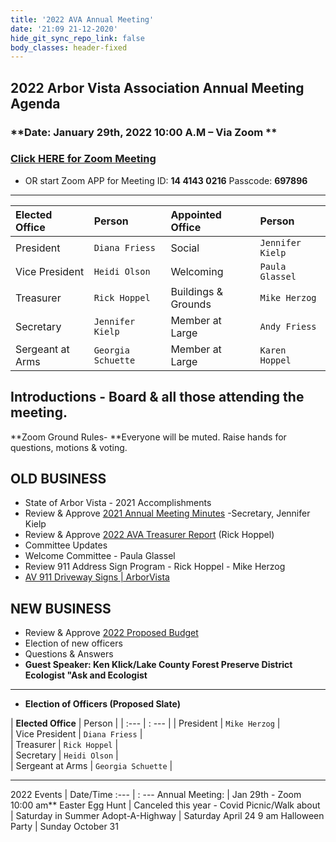 ```yaml
---
title: '2022 AVA Annual Meeting'
date: '21:09 21-12-2020'
hide_git_sync_repo_link: false
body_classes: header-fixed
---
```


## 2022 Arbor Vista Association Annual Meeting Agenda
### **Date:  January 29th, 2022  10:00 A.M – Via Zoom **
### [Click HERE for Zoom Meeting](https://us02web.zoom.us/j/81441430216?pwd=OXp6MXlkdGJqS2orZ1lTNm1TWTlzZz09) 
- OR start Zoom APP for Meeting ID: **14 4143 0216**  Passcode: **697896**

---

|  Elected Office      | Person      | Appointed Office      | Person |
| :--- | :--- | :--- | :--- |
|  President | `Diana Friess`  |  Social |  `Jennifer Kielp` |
|  Vice President | `Heidi Olson` |   Welcoming |  `Paula Glassel` |
|  Treasurer |  `Rick Hoppel` |   Buildings & Grounds |  `Mike Herzog` |
|  Secretary |  `Jennifer Kielp` |   Member at Large |  `Andy Friess` |
|  Sergeant at Arms |  `Georgia Schuette` | Member at Large | `Karen Hoppel`  |

## Introductions - Board & all those attending the meeting.

**Zoom Ground Rules- **Everyone will be muted.  Raise hands for questions, motions & voting.

## OLD BUSINESS

*   State of Arbor Vista - 2021 Accomplishments
*   Review & Approve [2021 Annual Meeting Minutes](https://arborvista.org/docs/2020-ava-annual-meeting-minutes) -Secretary, Jennifer Kielp
*   Review & Approve [ 2022 AVA Treasurer Report](https://arborvista.org/docs/2020-ava-treasurer-report) (Rick Hoppel)
*   Committee Updates
*   Welcome Committee - Paula Glassel
*   Review 911 Address Sign Program - Rick Hoppel - Mike Herzog
*  [AV 911 Driveway Signs | ArborVista](https://arborvista.org/projects/av-911-signs)

## NEW BUSINESS

*   Review & Approve [2022 Proposed Budget](https://arborvista.org/docs/2021-ava-proposed-budget)
*   Election of new officers
*   Questions & Answers
*   **Guest Speaker: Ken Klick/Lake County Forest Preserve District Ecologist "Ask and Ecologist**

---

*   **Election of Officers (Proposed Slate)**

| __Elected Office__       | Person      | 
| :--- | : --- |
|  President | `Mike Herzog` |  
|  Vice President | `Diana Friess` |   
|  Treasurer |  `Rick Hoppel` |   
|  Secretary | `Heidi Olson` |   
|  Sergeant at Arms |  `Georgia Schuette` | 

---

2022 Events	|  Date/Time
:--- | : ---
Annual Meeting:   | Jan 29th - Zoom   10:00 am**
Easter Egg Hunt   |   Canceled this year - Covid
Picnic/Walk about |   Saturday in Summer 
Adopt-A-Highway |   Saturday April 24  9 am
Halloween Party   |   Sunday October 31
  

